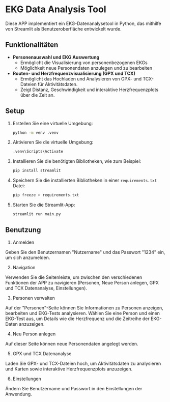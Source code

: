 # EKG Data Analysis Tool

Diese APP implementiert ein EKG-Datenanalysetool in Python, das mithilfe von Streamlit als Benutzeroberfläche entwickelt wurde.

## Funktionalitäten
- **Personenauswahl und EKG Auswertung**
  - Ermöglicht die Visualisierung von personenbezogenen EKGs
  - Möglichkeit neue Personendaten anzulegen und zu bearbeiten
- **Routen- und Herzfrequenzvisualisierung (GPX und TCX)**
  - Ermöglicht das Hochladen und Analysieren von GPX- und TCX-Dateien für Aktivitätsdaten.
  - Zeigt Distanz, Geschwindigkeit und interaktive Herzfrequenzplots über die Zeit an.

## Setup

1. Erstellen Sie eine virtuelle Umgebung:
    ```sh
    python -m venv .venv
    ```

2. Aktivieren Sie die virtuelle Umgebung:
    ```sh
    .venv\Scripts\Activate
    ```

3. Installieren Sie die benötigten Bibliotheken, wie zum Beispiel:
    ```sh
    pip install streamlit
    ```

4. Speichern Sie die installierten Bibliotheken in einer `requirements.txt` Datei:
    ```sh
    pip freeze > requirements.txt
    ```

5. Starten Sie die Streamlit-App:
    ```sh
    streamlit run main.py
    ```

## Benutzung
1. Anmelden

Geben Sie den Benutzernamen "Nutzername" und das Passwort "1234" ein, um sich anzumelden.

2. Navigation

Verwenden Sie die Seitenleiste, um zwischen den verschiedenen Funktionen der APP zu navigieren (Personen, Neue Person anlegen, GPX und TCX Datenanalyse, Einstellungen).

3. Personen verwalten

Auf der "Personen"-Seite können Sie Informationen zu Personen anzeigen, bearbeiten und EKG-Tests analysieren.
Wählen Sie eine Person und einen EKG-Test aus, um Details wie die Herzfrequenz und die Zeitreihe der EKG-Daten anzuzeigen.

4. Neu Person anlegen

Auf dieser Seite können neue Personendaten angelegt werden.

5. GPX und TCX Datenanalyse

Laden Sie GPX- und TCX-Dateien hoch, um Aktivitätsdaten zu analysieren und Karten sowie interaktive Herzfrequenzplots anzuzeigen.

6. Einstellungen

Ändern Sie Benutzername und Passwort in den Einstellungen der Anwendung.